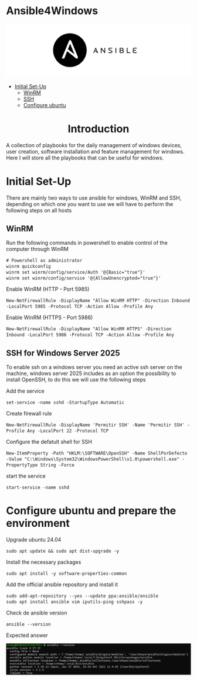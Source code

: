 # Ansible4Windows
![Ansible Logo](./images/ansible-1.jpg)

- [Initial Set-Up](#initial-set-up)
  - [WinRM](#winrm)
  - [SSH](#ssh-for-windows-server-2025)
  - [Configure ubuntu](#configure-ubuntu-and-prepare-the-environment)

<div align="center">
<h1> Introduction</h1>
</div>

A collection of playbooks for the daily management of windows devices, user creation, software installation and feature management for windows. Here I will store all the playbooks that can be useful for windows.

# Initial Set-Up
There are mainly two ways to use ansible for windows, WinRM and SSH, depending on which one you want to use we will have to perform the following steps on all hosts

## WinRM
Run the following commands in powershell to enable control of the computer through WinRM

```shell
# Powershell as administrator
winrm quickconfig
winrm set winrm/config/service/Auth '@{Basic="true"}'
winrm set winrm/config/service '@{AllowUnencrypted="true"}'

```
Enable WinRM (HTTP - Port 5985)
```shell
New-NetFirewallRule -DisplayName "Allow WinRM HTTP" -Direction Inbound -LocalPort 5985 -Protocol TCP -Action Allow -Profile Any
```

Enable WinRM (HTTPS - Port 5986)
```shell
New-NetFirewallRule -DisplayName "Allow WinRM HTTPS" -Direction Inbound -LocalPort 5986 -Protocol TCP -Action Allow -Profile Any
```


## SSH for Windows Server 2025
To enable ssh on a windows server you need an active ssh server on the machine, windows server 2025 includes as an option the possibility to install OpenSSH, to do this we will use the following steps

Add the service
```shell
set-service -name sshd -StartupType Automatic
```
Create firewall rule
```shell
New-NetFirewallRule -DisplayName 'Permitir SSH' -Name 'Permitir SSH' -Profile Any -LocalPort 22 -Protocol TCP
```
Configure the defatult shell for SSH
```shell
New-ItemProperty -Path "HKLM:\SOFTWARE\OpenSSH" -Name ShellPorDefecto -Value "C:\Windows\System32\WindowsPowerShell\v1.0\powershell.exe" -PropertyType String -Force
```
start the service
```shell
start-service -name sshd
```

# Configure ubuntu and prepare the environment

Upgrade ubuntu 24.04
```shell
sudo apt update && sudo apt dist-upgrade -y
```
Install the necessary packages
```shell
sudo apt install -y software-properties-common
```
Add the official ansible repository and install it
```shell
sudo add-apt-repository --yes --update ppa:ansible/ansible
sudo apt install ansible vim iputils-ping sshpass -y
```
Check de ansible version
```shell
ansible --version
```
Expected answer

![Ansible --version](./images/ansible-version.png)